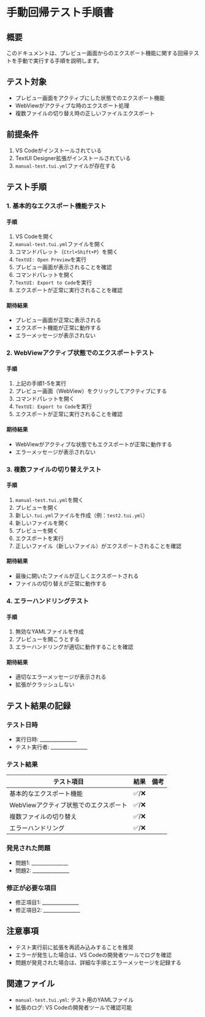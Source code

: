 # 手動回帰テスト手順書

## 概要
このドキュメントは、プレビュー画面からのエクスポート機能に関する回帰テストを手動で実行する手順を説明します。

## テスト対象
- プレビュー画面をアクティブにした状態でのエクスポート機能
- WebViewがアクティブな時のエクスポート処理
- 複数ファイルの切り替え時の正しいファイルエクスポート

## 前提条件
1. VS Codeがインストールされている
2. TextUI Designer拡張がインストールされている
3. `manual-test.tui.yml`ファイルが存在する

## テスト手順

### 1. 基本的なエクスポート機能テスト

#### 手順
1. VS Codeを開く
2. `manual-test.tui.yml`ファイルを開く
3. コマンドパレット（`Ctrl+Shift+P`）を開く
4. `TextUI: Open Preview`を実行
5. プレビュー画面が表示されることを確認
6. コマンドパレットを開く
7. `TextUI: Export to Code`を実行
8. エクスポートが正常に実行されることを確認

#### 期待結果
- プレビュー画面が正常に表示される
- エクスポート機能が正常に動作する
- エラーメッセージが表示されない

### 2. WebViewアクティブ状態でのエクスポートテスト

#### 手順
1. 上記の手順1-5を実行
2. プレビュー画面（WebView）をクリックしてアクティブにする
3. コマンドパレットを開く
4. `TextUI: Export to Code`を実行
5. エクスポートが正常に実行されることを確認

#### 期待結果
- WebViewがアクティブな状態でもエクスポートが正常に動作する
- エラーメッセージが表示されない

### 3. 複数ファイルの切り替えテスト

#### 手順
1. `manual-test.tui.yml`を開く
2. プレビューを開く
3. 新しい`.tui.yml`ファイルを作成（例：`test2.tui.yml`）
4. 新しいファイルを開く
5. プレビューを開く
6. エクスポートを実行
7. 正しいファイル（新しいファイル）がエクスポートされることを確認

#### 期待結果
- 最後に開いたファイルが正しくエクスポートされる
- ファイルの切り替えが正常に動作する

### 4. エラーハンドリングテスト

#### 手順
1. 無効なYAMLファイルを作成
2. プレビューを開こうとする
3. エラーハンドリングが適切に動作することを確認

#### 期待結果
- 適切なエラーメッセージが表示される
- 拡張がクラッシュしない

## テスト結果の記録

### テスト日時
- 実行日時: _______________
- テスト実行者: _______________

### テスト結果
| テスト項目 | 結果 | 備考 |
|-----------|------|------|
| 基本的なエクスポート機能 | ✅/❌ | |
| WebViewアクティブ状態でのエクスポート | ✅/❌ | |
| 複数ファイルの切り替え | ✅/❌ | |
| エラーハンドリング | ✅/❌ | |

### 発見された問題
- 問題1: _______________
- 問題2: _______________

### 修正が必要な項目
- 修正項目1: _______________
- 修正項目2: _______________

## 注意事項
- テスト実行前に拡張を再読み込みすることを推奨
- エラーが発生した場合は、VS Codeの開発者ツールでログを確認
- 問題が発見された場合は、詳細な手順とエラーメッセージを記録する

## 関連ファイル
- `manual-test.tui.yml`: テスト用のYAMLファイル
- 拡張のログ: VS Codeの開発者ツールで確認可能 